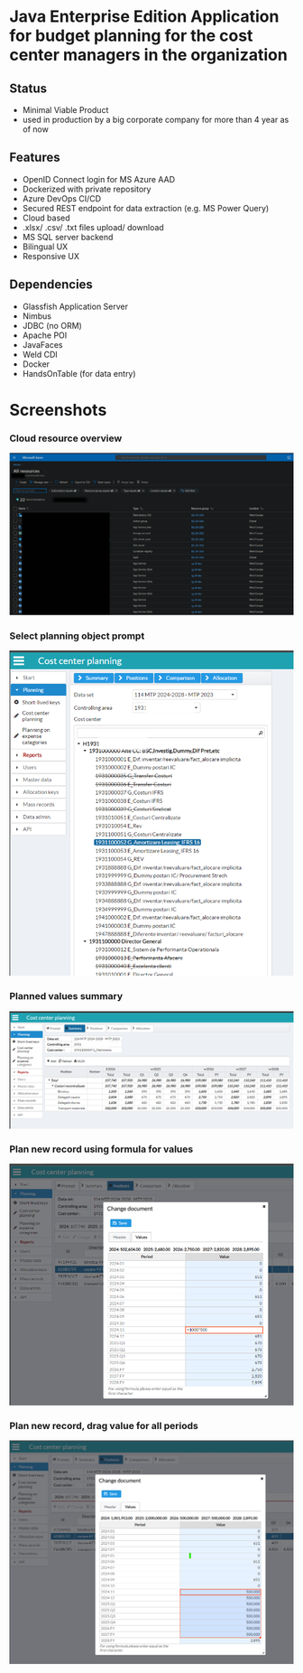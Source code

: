 # Java Enterprise Edition Application for budget planning for the cost center managers in the organization

## Status
- Minimal Viable Product
- used in production by a big corporate company for more than 4 year as of now

## Features
- OpenID Connect login for MS Azure AAD
- Dockerized with private repository
- Azure DevOps CI/CD
- Secured REST endpoint for data extraction (e.g. MS Power Query)
- Cloud based
- .xlsx/ .csv/ .txt files upload/ download
- MS SQL server backend
- Bilingual UX
- Responsive UX

## Dependencies
- Glassfish Application Server
- Nimbus
- JDBC (no ORM)
- Apache POI
- JavaFaces
- Weld CDI
- Docker
- HandsOnTable (for data entry)

# Screenshots

### Cloud resource overview
![azure resources](./screenshots/azure-resources.png)

### Select planning object prompt
![select planning object](./screenshots/opexpl_1.png)

### Planned values summary
![planned values summary](./screenshots/opexpl_2.png)

### Plan new record using formula for values
![plan new record with value formula](./screenshots/opexpl_3.png)

### Plan new record, drag value for all periods
![plan new record value drag](./screenshots/opexpl_4.png)